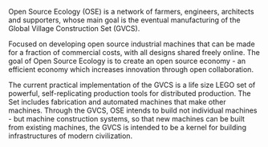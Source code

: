 Open Source Ecology (OSE) is a network of farmers, engineers, architects and supporters, whose main goal is the eventual manufacturing of the Global Village Construction Set (GVCS).

Focused on developing open source industrial machines that can be made for a fraction of commercial costs, with all designs shared freely online. The goal of Open Source Ecology is to create an open source economy - an efficient economy which increases innovation through open collaboration.

The current practical implementation of the GVCS is a life size LEGO set of powerful, self-replicating production tools for distributed production. The Set includes fabrication and automated machines that make other machines. Through the GVCS, OSE intends to build not individual machines - but machine construction systems, so that new machines can be built from existing machines, the GVCS is intended to be a kernel for building infrastructures of modern civilization.